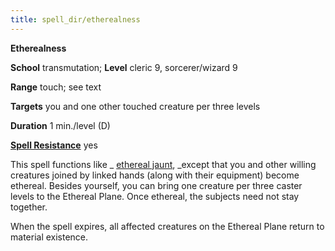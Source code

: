 ```yaml
---
title: spell_dir/etherealness
---
```

 **Etherealness**

**School** transmutation; **Level** cleric 9, sorcerer/wizard 9

**Range** touch; see text

**Targets** you and one other touched creature per three levels

**Duration** 1 min./level (D)

**[Spell Resistance](../glossary#_spell-resistance)** yes

This spell functions like _ [ethereal jaunt](etherealJaunt#_ethereal-jaunt), _except that you and other willing creatures joined by linked hands (along with their equipment) become ethereal. Besides yourself, you can bring one creature per three caster levels to the Ethereal Plane. Once ethereal, the subjects need not stay together.

When the spell expires, all affected creatures on the Ethereal Plane return to material existence.


